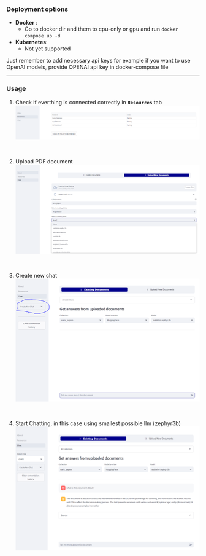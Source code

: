 ### Deployment options
- **Docker** :
    - Go to docker dir and them to cpu-only or gpu and run `docker compose up -d`
- **Kubernetes**:
    - Not yet supported

Just remember to add necessary api keys for example if you want to use OpenAI models, provide OPENAI api key in docker-compose file
<hr>

### Usage

1. Check if everthing is connected correctly in **`Resources`** tab
    ![image](imgs/resources.png)

<br>

2. Upload PDF document
    ![image](imgs/upload_and_embed.png)
<br>

3. Create new chat
    ![image](imgs/start_chat.png)


<br>

4. Start Chatting, in this case using smallest possible llm (zephyr3b)
    ![image](imgs/example_query.png)
